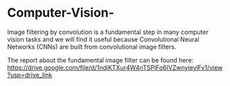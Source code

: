# Computer-Vision-

Image filtering by convolution is a fundamental step in many computer vision tasks and we will find it useful because Convolutional Neural Networks (CNNs) are built from convolutional image filters.

The report about the fundamental image filter can be found here:
https://drive.google.com/file/d/1ndiKTXur4W4nTSPiFo6IVZwnyieylFv1/view?usp=drive_link
